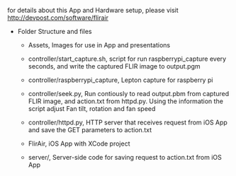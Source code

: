 for details about this App and Hardware setup, please visit http://devpost.com/software/flirair
* Folder Structure and files

  * Assets, Images for use in App and presentations

  * controller/start_capture.sh, script for run raspberrypi_capture every seconds, and write the captured
    FLIR image to output.pgm

  * controller/raspberrypi_capture, Lepton capture for raspberry pi

  * controller/seek.py, Run contiously to read output.pbm from captured FLIR
    image, and action.txt from httpd.py. Using the information the script
    adjust Fan tilt, rotation and fan speed 

  * controller/httpd.py, HTTP server that receives request from iOS App and
    save the GET parameters to action.txt

  * FlirAir, iOS App with XCode project

  * server/, Server-side code for saving request to action.txt from iOS App

